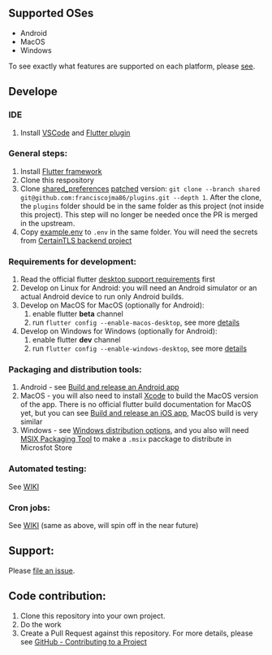 ## Supported OSes

* Android
* MacOS
* Windows

To see exactly what features are supported on each platform, please [see](https://github.com/certaintls/certaintls.app/wiki/Supported-Features-on-Different-OS).

## Develope

### IDE
1. Install [VSCode](https://code.visualstudio.com/) and [Flutter plugin](https://flutter.dev/docs/development/tools/vs-code)

### General steps:
1. Install [Flutter framework](https://flutter.dev/docs/get-started/install)
1. Clone this respository
1. Clone [shared_preferences](https://pub.dev/packages/shared_preferences) [patched](https://github.com/flutter/plugins/pull/2631) version: `git clone --branch shared git@github.com:franciscojma86/plugins.git --depth 1`. After the clone, the `plugins` folder should be in the same folder as this project (not inside this project). This step will no longer be needed once the PR is merged in the upstream.
1. Copy [example.env](https://github.com/certaintls/certaintls.app/blob/master/example.env) to `.env` in the same folder. You will need the secrets from [CertainTLS backend project](https://github.com/certaintls/certaintls.backend)

### Requirements for development:
1. Read the official flutter [desktop support requirements](https://flutter.dev/desktop#requirements) first
1. Develop on Linux for Android: you will need an Android simulator or an actual Android device to run only Android builds.
2. Develop on MacOS for MacOS (optionally for Android):
   1. enable flutter **beta** channel
   2. run `flutter config --enable-macos-desktop`, see more [details](https://flutter.dev/desktop#set-up) 
3. Develop on Windows for Windows (optionally for Android): 
   1. enable flutter **dev** channel
   2. run `flutter config --enable-windows-desktop`, see more [details](https://flutter.dev/desktop#set-up) 

### Packaging and distribution tools:
1. Android - see [Build and release an Android app](https://flutter.dev/docs/deployment/android)
2. MacOS - you will also need to install [Xcode](https://apps.apple.com/us/app/xcode/id497799835?mt=12) to build the MacOS version of the app. There is no official flutter build documentation for MacOS yet, but you can see [Build and release an iOS app](https://flutter.dev/docs/deployment/ios), MacOS build is very similar
3. Windows - see [Windows distribution options](https://github.com/flutter/flutter/wiki/Desktop-shells#distributing), and you also will need [MSIX Packaging Tool](https://docs.microsoft.com/en-us/windows/msix/packaging-tool/tool-overview) to make a `.msix` pacckage to distribute in Microsfot Store 

### Automated testing:

See [WIKI](https://github.com/certaintls/certaintls.app/wiki/Automated-tests-and-import-certs-to-backend-server)

### Cron jobs:

See [WIKI](https://github.com/certaintls/certaintls.app/wiki/Automated-tests-and-import-certs-to-backend-server) (same as above, will spin off in the near future)

## Support:

Please [file an issue](https://github.com/certaintls/certaintls.app/issues).

## Code contribution:

1. Clone this repository into your own project.
2. Do the work
3. Create a Pull Request against this repository. For more details, please see [GitHub - Contributing to a Project](https://git-scm.com/book/en/v2/GitHub-Contributing-to-a-Project)

